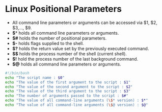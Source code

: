 # Linux Positional Parameters
- All command line parameters or arguments can be accessed via $1, $2, $3,..., $9.
- **$*** holds all command line parameters or arguments.
- **$#** holds the number of positional parameters.
- **$-** holds flags supplied to the shell.
- **$?** holds the return value set by the previously executed command.
- **$$** holds the process number of the shell (current shell).
- **$!** hold the process number of the last background command.
- **$@** holds all command line parameters or arguments.

```bash
#!/bin/bash
echo "The script name : $0"
echo "The value of the first argument to the script : $1"
echo "The value of the second argument to the script : $2"
echo "The value of the third argument to the script : $3"
echo "The number of arguments passed to the script : $#"
echo "The value of all command-line arguments (\$* version) : $*"
echo "The value of all command-line arguments (\$@ version) : $@"
```

